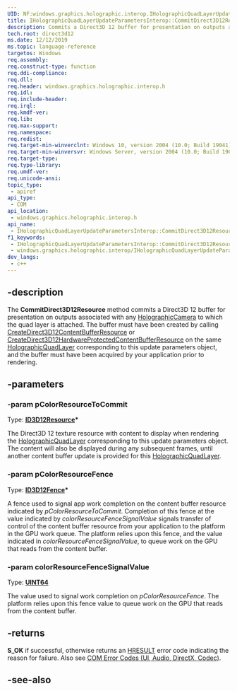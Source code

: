 ```yaml
---
UID: NF:windows.graphics.holographic.interop.IHolographicQuadLayerUpdateParametersInterop.CommitDirect3D12Resource
title: IHolographicQuadLayerUpdateParametersInterop::CommitDirect3D12Resource
description: Commits a Direct3D 12 buffer for presentation on outputs associated with any [HolographicCamera](/uwp/api/windows.graphics.holographic.holographiccamera) to which the quad layer is attached.
tech.root: direct3d12
ms.date: 12/12/2019
ms.topic: language-reference
targetos: Windows
req.assembly: 
req.construct-type: function
req.ddi-compliance: 
req.dll: 
req.header: windows.graphics.holographic.interop.h
req.idl: 
req.include-header: 
req.irql: 
req.kmdf-ver: 
req.lib: 
req.max-support: 
req.namespace: 
req.redist: 
req.target-min-winverclnt: Windows 10, version 2004 (10.0; Build 19041)
req.target-min-winversvr: Windows Server, version 2004 (10.0; Build 19041)
req.target-type: 
req.type-library: 
req.umdf-ver: 
req.unicode-ansi: 
topic_type:
 - apiref
api_type:
 - COM
api_location:
 - windows.graphics.holographic.interop.h
api_name:
 - IHolographicQuadLayerUpdateParametersInterop::CommitDirect3D12Resource
f1_keywords:
 - IHolographicQuadLayerUpdateParametersInterop::CommitDirect3D12Resource
 - windows.graphics.holographic.interop/IHolographicQuadLayerUpdateParametersInterop::CommitDirect3D12Resource
dev_langs:
 - c++
---
```


## -description

The **CommitDirect3D12Resource** method commits a Direct3D 12 buffer for presentation on outputs associated with any [HolographicCamera](/uwp/api/windows.graphics.holographic.holographiccamera) to which the quad layer is attached. The buffer must have been created by calling [CreateDirect3D12ContentBufferResource](/windows/win32/api/windows.graphics.holographic.interop/nf-windows-graphics-holographic-interop-iholographicquadlayerinterop-createdirect3d12contentbufferresource) or [CreateDirect3D12HardwareProtectedContentBufferResource](nf-windows-graphics-holographic-interop-iholographicquadlayerinterop-createdirect3d12hardwareprotectedcontentbufferresource.md) on the same [HolographicQuadLayer](/uwp/api/windows.graphics.holographic.holographicquadlayer) corresponding to this update parameters object, and the buffer must have been acquired by your application prior to rendering.

## -parameters

### -param pColorResourceToCommit

Type: **[ID3D12Resource](/windows/win32/api/d3d12/nn-d3d12-id3d12resource)\***

The Direct3D 12 texture resource with content to display when rendering the [HolographicQuadLayer](/uwp/api/windows.graphics.holographic.holographicquadlayer) corresponding to this update parameters object. The content will also be displayed during any subsequent frames, until another content buffer update is provided for this [HolographicQuadLayer](/uwp/api/windows.graphics.holographic.holographicquadlayer).

### -param pColorResourceFence

Type: **[ID3D12Fence](/windows/win32/api/d3d12/nn-d3d12-id3d12fence)\***

A fence used to signal app work completion on the content buffer resource indicated by *pColorResourceToCommit*. Completion of this fence at the value indicated by *colorResourceFenceSignalValue* signals transfer of control of the content buffer resource from your application to the platform in the GPU work queue. The platform relies upon this fence, and the value indicated in *colorResourceFenceSignalValue*, to queue work on the GPU that reads from the content buffer.

### -param colorResourceFenceSignalValue

Type: **[UINT64](/windows/win32/winprog/windows-data-types)**

The value used to signal work completion on *pColorResourceFence*. The platform relies upon this fence value to queue work on the GPU that reads from the content buffer.

## -returns

**S_OK** if successful, otherwise returns an [HRESULT](/windows/win32/com/structure-of-com-error-codes) error code indicating the reason for failure. Also see [COM Error Codes (UI, Audio, DirectX, Codec)](/windows/win32/com/com-error-codes-10).

## -see-also

